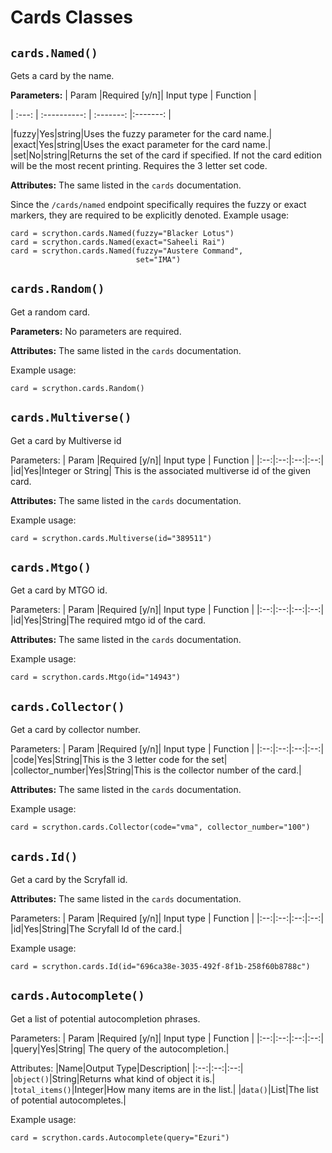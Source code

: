 ﻿# Cards Classes

## `cards.Named()`
Gets a card by the name.

**Parameters:**
| Param |Required [y/n]| Input type | Function |

| :---: | :----------: | :-------:  |:-------: |

|fuzzy|Yes|string|Uses the fuzzy parameter for the card name.|
|exact|Yes|string|Uses the exact parameter for the card name.|
|set|No|string|Returns the set of the card if specified. If not the card edition will be the most recent printing. Requires the 3 letter set code.

**Attributes:**
The same listed in the `cards` documentation.

Since the `/cards/named` endpoint specifically requires the fuzzy or exact markers, they are required to be explicitly denoted.
Example usage:

    card = scrython.cards.Named(fuzzy="Blacker Lotus")
    card = scrython.cards.Named(exact="Saheeli Rai")
    card = scrython.cards.Named(fuzzy="Austere Command",
							    set="IMA")

## `cards.Random()`
Get a random card.

**Parameters:**
No parameters are required.

**Attributes:**
The same listed in the `cards` documentation.

Example usage:

    card = scrython.cards.Random()

## `cards.Multiverse()`
Get a card by Multiverse id

Parameters:
| Param |Required [y/n]| Input type | Function |
|:--:|:--:|:--:|:--:|
|id|Yes|Integer or String| This is the associated multiverse id of the given card.

**Attributes:**
The same listed in the `cards` documentation.

Example usage:

    card = scrython.cards.Multiverse(id="389511")

## `cards.Mtgo()`
Get a card by MTGO id.

Parameters:
| Param |Required [y/n]| Input type | Function |
|:--:|:--:|:--:|:--:|
|id|Yes|String|The required mtgo id of the card.

**Attributes:**
The same listed in the `cards` documentation.

Example usage:

    card = scrython.cards.Mtgo(id="14943")

## `cards.Collector()`
Get a card by collector number.

Parameters:
| Param |Required [y/n]| Input type | Function |
|:--:|:--:|:--:|:--:|
|code|Yes|String|This is the 3 letter code for the set|
|collector_number|Yes|String|This is the collector number of the card.|

**Attributes:**
The same listed in the `cards` documentation.

Example usage:

    card = scrython.cards.Collector(code="vma", collector_number="100")

## `cards.Id()`
Get a card by the Scryfall id.

**Attributes:**
The same listed in the `cards` documentation.

Parameters:
| Param |Required [y/n]| Input type | Function |
|:--:|:--:|:--:|:--:|
|id|Yes|String|The Scryfall Id of the card.|

Example usage:

    card = scrython.cards.Id(id="696ca38e-3035-492f-8f1b-258f60b8788c")

## `cards.Autocomplete()`
Get a list of potential autocompletion phrases.

Parameters:
| Param |Required [y/n]| Input type | Function |
|:--:|:--:|:--:|:--:|
|query|Yes|String| The query of the autocompletion.|

Attributes:
|Name|Output Type|Description|
|:--:|:--:|:--:|
|`object()`|String|Returns what kind of object it is.|
|`total_items()`|Integer|How many items are in the list.|
|`data()`|List|The list of potential autocompletes.|

Example usage:

    card = scrython.cards.Autocomplete(query="Ezuri")


